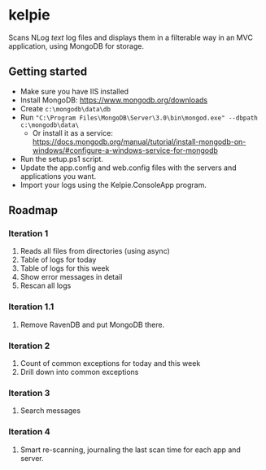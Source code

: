 # kelpie
Scans NLog *text* log files and displays them in a filterable way in an MVC application, using MongoDB for storage.

## Getting started

- Make sure you have IIS installed
- Install MongoDB: https://www.mongodb.org/downloads
- Create `c:\mongodb\data\db`
- Run `"C:\Program Files\MongoDB\Server\3.0\bin\mongod.exe" --dbpath c:\mongodb\data\`
  - Or install it as a service: https://docs.mongodb.org/manual/tutorial/install-mongodb-on-windows/#configure-a-windows-service-for-mongodb
- Run the setup.ps1 script.
- Update the app.config and web.config files with the servers and applications you want.
- Import your logs using the Kelpie.ConsoleApp program.

## Roadmap

### Iteration 1
1. Reads all files from directories (using async)
2. Table of logs for today
3. Table of logs for this week
4. Show error messages in detail
5. Rescan all logs

### Iteration 1.1
1. Remove RavenDB and put MongoDB there.

### Iteration 2
1. Count of common exceptions for today and this week
2. Drill down into common exceptions

### Iteration 3
1. Search messages

### Iteration 4
1. Smart re-scanning, journaling the last scan time for each app and server.
